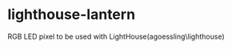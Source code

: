 lighthouse-lantern
==================

RGB LED pixel to be used with LightHouse(agoessling\lighthouse)